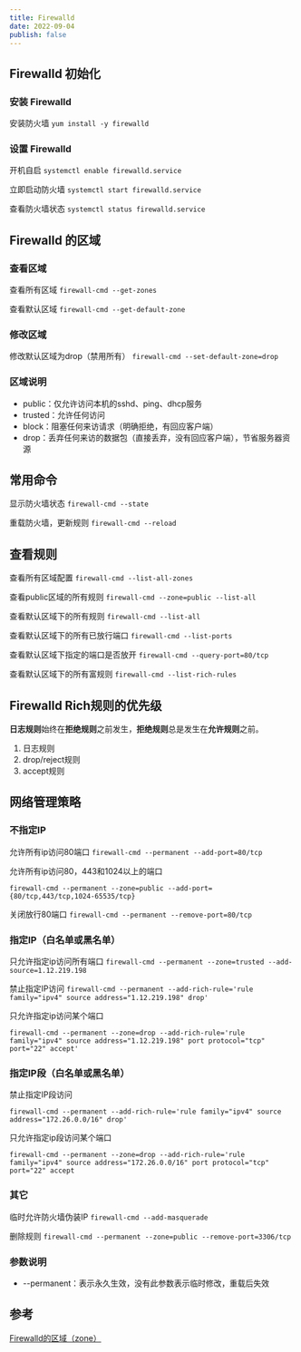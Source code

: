 ```yaml
---
title: Firewalld
date: 2022-09-04
publish: false
---
```


## Firewalld 初始化

### 安装 Firewalld

安装防火墙
`yum install -y firewalld`

### 设置 Firewalld

开机自启
`systemctl enable firewalld.service`

立即启动防火墙
`systemctl start firewalld.service`

查看防火墙状态
`systemctl status firewalld.service`

## Firewalld 的区域

### 查看区域

查看所有区域
`firewall-cmd --get-zones`

查看默认区域
`firewall-cmd --get-default-zone`

### 修改区域

修改默认区域为drop（禁用所有）
`firewall-cmd --set-default-zone=drop`

### 区域说明

* public：仅允许访问本机的sshd、ping、dhcp服务
* trusted：允许任何访问
* block：阻塞任何来访请求（明确拒绝，有回应客户端）
* drop：丢弃任何来访的数据包（直接丢弃，没有回应客户端），节省服务器资源

## 常用命令

显示防火墙状态
`firewall-cmd --state`

重载防火墙，更新规则
`firewall-cmd --reload`

## 查看规则

查看所有区域配置
`firewall-cmd --list-all-zones`

查看public区域的所有规则
`firewall-cmd --zone=public --list-all`

查看默认区域下的所有规则
`firewall-cmd --list-all`

查看默认区域下的所有已放行端口
`firewall-cmd --list-ports`

查看默认区域下指定的端口是否放开
`firewall-cmd --query-port=80/tcp`

查看默认区域下的所有富规则
`firewall-cmd --list-rich-rules`

## Firewalld Rich规则的优先级

**日志规则**始终在**拒绝规则**之前发生，**拒绝规则**总是发生在**允许规则**之前。

1. 日志规则
2. drop/reject规则
3. accept规则

## 网络管理策略

### 不指定IP

允许所有ip访问80端口
`firewall-cmd --permanent --add-port=80/tcp`

允许所有ip访问80，443和1024以上的端口

`firewall-cmd --permanent --zone=public --add-port={80/tcp,443/tcp,1024-65535/tcp}`

关闭放行80端口
`firewall-cmd --permanent --remove-port=80/tcp`

### 指定IP（白名单或黑名单）

只允许指定ip访问所有端口
`firewall-cmd --permanent --zone=trusted --add-source=1.12.219.198`

禁止指定IP访问
`firewall-cmd --permanent --add-rich-rule='rule family="ipv4" source address="1.12.219.198" drop'`

只允许指定ip访问某个端口

`firewall-cmd --permanent --zone=drop --add-rich-rule='rule family="ipv4" source address="1.12.219.198" port protocol="tcp" port="22" accept'`

### 指定IP段（白名单或黑名单）

禁止指定IP段访问

`firewall-cmd --permanent --add-rich-rule='rule family="ipv4" source address="172.26.0.0/16" drop'`

只允许指定ip段访问某个端口

`firewall-cmd --permanent --zone=drop --add-rich-rule='rule family="ipv4" source address="172.26.0.0/16" port protocol="tcp" port="22" accept`

### 其它

临时允许防火墙伪装IP
`firewall-cmd --add-masquerade`

删除规则
`firewall-cmd --permanent --zone=public --remove-port=3306/tcp`

### 参数说明

* --permanent：表示永久生效，没有此参数表示临时修改，重载后失效

## 参考

[Firewalld的区域（zone）](https://blog.csdn.net/javaldk/article/details/122590998)
